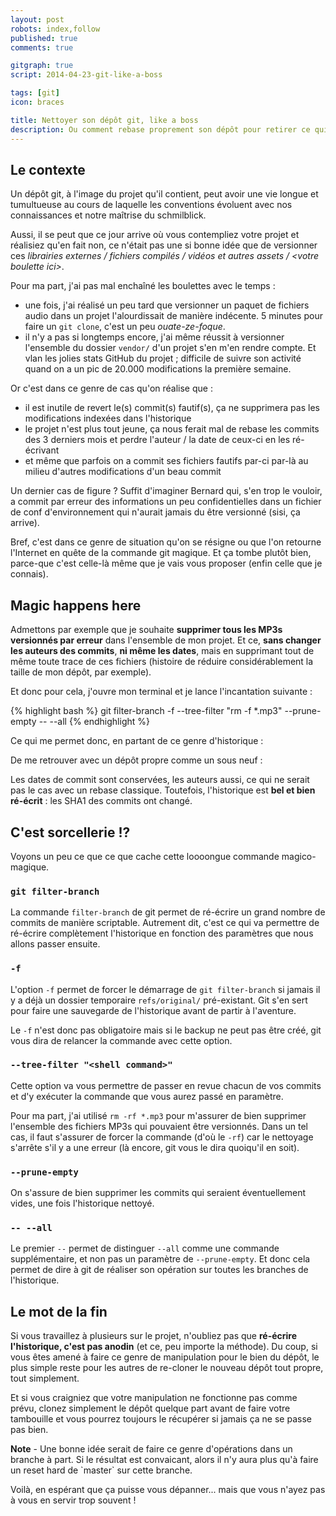 ```yaml
---
layout: post
robots: index,follow
published: true
comments: true

gitgraph: true
script: 2014-04-23-git-like-a-boss

tags: [git]
icon: braces

title: Nettoyer son dépôt git, like a boss
description: Ou comment rebase proprement son dépôt pour retirer ce qui n'aurait jamais du y être commit, tout en conservant l'historique (si si, c'est possible).
---
```


## Le contexte

Un dépôt git, à l'image du projet qu'il contient, peut avoir une vie longue et tumultueuse au cours de laquelle les conventions évoluent avec nos connaissances et notre maîtrise du schmilblick.

Aussi, il se peut que ce jour arrive où vous contempliez votre projet et réalisiez qu'en fait non, ce n'était pas une si bonne idée que de versionner ces *librairies externes / fichiers compilés / vidéos et autres assets / &lt;votre boulette ici&gt;*.

Pour ma part, j'ai pas mal enchaîné les boulettes avec le temps :

- une fois, j'ai réalisé un peu tard que versionner un paquet de fichiers audio dans un projet l'alourdissait de manière indécente. 5 minutes pour faire un `git clone`, c'est un peu *ouate-ze-foque*.
- il n'y a pas si longtemps encore, j'ai même réussit à versionner l'ensemble du dossier `vendor/` d'un projet s'en m'en rendre compte. Et vlan les jolies stats GitHub du projet ; difficile de suivre son activité quand on a un pic de 20.000 modifications la première semaine.

Or c'est dans ce genre de cas qu'on réalise que :

- il est inutile de revert le(s) commit(s) fautif(s), ça ne supprimera pas les modifications indexées dans l'historique
- le projet n'est plus tout jeune, ça nous ferait mal de rebase les commits des 3 derniers mois et perdre l'auteur / la date de ceux-ci en les ré-écrivant
- et même que parfois on a commit ses fichiers fautifs par-ci par-là au milieu d'autres modifications d'un beau commit

Un dernier cas de figure ? Suffit d'imaginer Bernard qui, s'en trop le vouloir, a commit par erreur des informations un peu confidentielles dans un fichier de conf d'environnement qui n'aurait jamais du être versionné (sisi, ça arrive).

Bref, c'est dans ce genre de situation qu'on se résigne ou que l'on retourne l'Internet en quête de la commande git magique. Et ça tombe plutôt bien, parce-que c'est celle-là même que je vais vous proposer (enfin celle que je connais).

## Magic happens here

Admettons par exemple que je souhaite **supprimer tous les MP3s versionnés par erreur** dans l'ensemble de mon projet.
 Et ce, **sans changer les auteurs des commits**, **ni même les dates**, mais en supprimant tout de même toute trace de ces fichiers (histoire de réduire considérablement la taille de mon dépôt, par exemple).

Et donc pour cela, j'ouvre mon terminal et je lance l'incantation suivante :

{% highlight bash %}
git filter-branch -f --tree-filter "rm -f *.mp3" --prune-empty -- --all
{% endhighlight %}

Ce qui me permet donc, en partant de ce genre d'historique :

<div><!-- This div is a bit nasty but necessary for Jekyll/Markdown to correctly compile the canvas -->
  <canvas id="dirty-repo"></canvas>
</div>

De me retrouver avec un dépôt propre comme un sous neuf :

<div><!-- This div is a bit nasty but necessary for Jekyll/Markdown to correctly compile the canvas -->
  <canvas id="clean-repo"></canvas>
</div>

Les dates de commit sont conservées, les auteurs aussi, ce qui ne serait pas le cas avec un rebase classique. Toutefois, l'historique est **bel et bien ré-écrit** : les SHA1 des commits ont changé.

## C'est sorcellerie !?

Voyons un peu ce que ce que cache cette loooongue commande magico-magique.

### `git filter-branch`

La commande `filter-branch` de git permet de ré-écrire un grand nombre de commits de manière scriptable. Autrement
dit, c'est ce qui va permettre de ré-écrire complètement l'historique en fonction des paramètres que nous allons
passer ensuite.

### `-f`

L'option `-f` permet de forcer le démarrage de `git filter-branch` si jamais il y a déjà un dossier temporaire `refs/original/` pré-existant. Git s'en sert pour faire une sauvegarde de l'historique avant de partir à l'aventure.

Le `-f` n'est donc pas obligatoire mais si le backup ne peut pas être créé, git vous dira de relancer la commande avec cette option.

### `--tree-filter "<shell command>"`

Cette option va vous permettre de passer en revue chacun de vos commits et d'y exécuter la commande que vous aurez passé en paramètre.

Pour ma part, j'ai utilisé `rm -rf *.mp3` pour m'assurer de bien supprimer l'ensemble des fichiers MP3s qui pouvaient être versionnés. Dans un tel cas, il faut s'assurer de forcer la commande (d'où le `-rf`) car le nettoyage s'arrête s'il y a une erreur (là encore, git vous le dira quoiqu'il en soit).

### `--prune-empty`

On s'assure de bien supprimer les commits qui seraient éventuellement vides, une fois l'historique nettoyé.

### `-- --all`

Le premier `--` permet de distinguer `--all` comme une commande supplémentaire, et non pas un paramètre de `--prune-empty`. Et donc cela permet de dire à git de réaliser son opération sur toutes les branches de l'historique.

## Le mot de la fin

Si vous travaillez à plusieurs sur le projet, n'oubliez pas que **ré-écrire l'historique, c'est pas anodin** (et ce,
peu importe la méthode). Du coup, si vous êtes amené à faire ce genre de manipulation pour le bien du dépôt,
le plus simple reste pour les autres de re-cloner le nouveau dépôt tout propre, tout simplement.

Et si vous craigniez que votre manipulation ne fonctionne pas comme prévu, clonez simplement le dépôt quelque part avant de faire votre tambouille et vous pourrez toujours le récupérer si jamais ça ne se passe pas bien.

<p class="islet"><strong>Note</strong> - Une bonne idée serait de faire ce genre d'opérations dans un branche à part. Si le résultat est convaicant, alors il n'y aura plus qu'à faire un reset hard de `master` sur cette branche.</p>

Voilà, en espérant que ça puisse vous dépanner... mais que vous n'ayez pas à vous en servir trop souvent !
